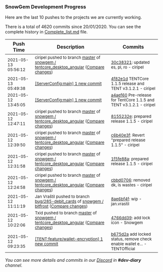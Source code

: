 
### SnowGem Development Progress

Here are the last 10 pushes to the projects we are currently working.

There is a total of 4620 commits since 20/01/2020. You can see the complete history in
 [Complete_list.md](Complete_list.md) file.

| Push Time | Description | Commits |
| --- | --- | --- |
| <sub>2021-05-13 05:56:12</sub> | <sub>ciripel pushed to branch [master](https://gitlab.com/snowgem/tentcore_desktop_angular/commits/master) of [snowgem / tentcore\_desktop\_angular](https://gitlab.com/snowgem/tentcore_desktop_angular) ([Compare changes](https://gitlab.com/snowgem/tentcore_desktop_angular/compare/8155232ea2bf726f7dce2daa21354f33ff0aa8bd...30c38321e9aef17dfde48109b5e2e94e8f8e77cb))</sub> | <sub>[30c38321](https://gitlab.com/snowgem/tentcore_desktop_angular/-/commit/30c38321e9aef17dfde48109b5e2e94e8f8e77cb): updated es, pl, ro - ciripel</sub> |
| <sub>2021-05-13 05:49:38</sub> | <sub>[[ServerConfig:main] 1 new commit](https://github.com/TENTOfficial/ServerConfig/commit/4f82e1dfd9094896cbcc20e91246c6c896db60b3)</sub> | <sub>[4f82e1d](https://github.com/TENTOfficial/ServerConfig/commit/4f82e1dfd9094896cbcc20e91246c6c896db60b3) TENTCore 1.1.5 release and TENT v3.1.2.1 - ciripel</sub> |
| <sub>2021-05-12 13:45:05</sub> | <sub>[[ServerConfig:main] 1 new commit](https://github.com/TENTOfficial/ServerConfig/commit/a4aef60b1ba2c35e4eb3933c35920d912800c4d0)</sub> | <sub>[a4aef60](https://github.com/TENTOfficial/ServerConfig/commit/a4aef60b1ba2c35e4eb3933c35920d912800c4d0) Pre-release for TentCore 1.1.5 and TENT v3.1.2.1 - ciripel</sub> |
| <sub>2021-05-12 12:47:11</sub> | <sub>ciripel pushed to branch [master](https://gitlab.com/snowgem/tentcore_desktop_angular/commits/master) of [snowgem / tentcore\_desktop\_angular](https://gitlab.com/snowgem/tentcore_desktop_angular) ([Compare changes](https://gitlab.com/snowgem/tentcore_desktop_angular/compare/cbbd0706a94b7e1f922d52a3af3ae604f3a1b251...8155232ea2bf726f7dce2daa21354f33ff0aa8bd))</sub> | <sub>[8155232e](https://gitlab.com/snowgem/tentcore_desktop_angular/-/commit/8155232ea2bf726f7dce2daa21354f33ff0aa8bd): prepared release 1.1.5 - ciripel</sub> |
| <sub>2021-05-12 12:39:50</sub> | <sub>ciripel pushed to branch [master](https://gitlab.com/snowgem/tentcore_desktop_angular/commits/master) of [snowgem / tentcore\_desktop\_angular](https://gitlab.com/snowgem/tentcore_desktop_angular) ([Compare changes](https://gitlab.com/snowgem/tentcore_desktop_angular/compare/1f5fe88ae445b4343a0765c86c380a2a3b33f1cc...c6b40e3f47c226010849405ac0186923187aff5e))</sub> | <sub>[c6b40e3f](https://gitlab.com/snowgem/tentcore_desktop_angular/-/commit/c6b40e3f47c226010849405ac0186923187aff5e): Revert "prepared release 1.1.5" - ciripel</sub> |
| <sub>2021-05-12 12:31:58</sub> | <sub>ciripel pushed to branch [master](https://gitlab.com/snowgem/tentcore_desktop_angular/commits/master) of [snowgem / tentcore\_desktop\_angular](https://gitlab.com/snowgem/tentcore_desktop_angular) ([Compare changes](https://gitlab.com/snowgem/tentcore_desktop_angular/compare/cbbd0706a94b7e1f922d52a3af3ae604f3a1b251...1f5fe88ae445b4343a0765c86c380a2a3b33f1cc))</sub> | <sub>[1f5fe88a](https://gitlab.com/snowgem/tentcore_desktop_angular/-/commit/1f5fe88ae445b4343a0765c86c380a2a3b33f1cc): prepared release 1.1.5 - ciripel</sub> |
| <sub>2021-05-12 12:24:58</sub> | <sub>ciripel pushed to branch [master](https://gitlab.com/snowgem/tentcore_desktop_angular/commits/master) of [snowgem / tentcore\_desktop\_angular](https://gitlab.com/snowgem/tentcore_desktop_angular) ([Compare changes](https://gitlab.com/snowgem/tentcore_desktop_angular/compare/4766dd3930cc1186a2be78ea06415b0554aac926...cbbd0706a94b7e1f922d52a3af3ae604f3a1b251))</sub> | <sub>[cbbd0706](https://gitlab.com/snowgem/tentcore_desktop_angular/-/commit/cbbd0706a94b7e1f922d52a3af3ae604f3a1b251): removed dk, is wastes - ciripel</sub> |
| <sub>2021-05-12 11:11:19</sub> | <sub>Jan Vraštil pushed to branch [bug/285\-debit\_cards](https://gitlab.com/snowgem/bitfrost/commits/bug/285-debit_cards) of [snowgem / bitfrost](https://gitlab.com/snowgem/bitfrost) ([Compare changes](https://gitlab.com/snowgem/bitfrost/compare/fbae17625c8e66a27cb72f6818ff5b9ffa988348...8ae6bf4f271f163c8a11aa9c754237b071c4b64a))</sub> | <sub>[8ae6bf4f](https://gitlab.com/snowgem/bitfrost/-/commit/8ae6bf4f271f163c8a11aa9c754237b071c4b64a): wip - jan.vrastil</sub> |
| <sub>2021-05-12 10:22:06</sub> | <sub>Txid pushed to branch [master](https://gitlab.com/snowgem/tentcore_desktop_angular/commits/master) of [snowgem / tentcore\_desktop\_angular](https://gitlab.com/snowgem/tentcore_desktop_angular) ([Compare changes](https://gitlab.com/snowgem/tentcore_desktop_angular/compare/3119339095c9bcd1eac867f84ba1200bfb11cfb8...4766dd3930cc1186a2be78ea06415b0554aac926))</sub> | <sub>[4766dd39](https://gitlab.com/snowgem/tentcore_desktop_angular/-/commit/4766dd3930cc1186a2be78ea06415b0554aac926): add lock icon - Snowgem</sub> |
| <sub>2021-05-12 09:23:35</sub> | <sub>[[TENT:feature/wallet\-encryption] 1 new commit](https://github.com/TENTOfficial/TENT/commit/b675d2a5c94505ac57de304967c632b8232418c4)</sub> | <sub>[b675d2a](https://github.com/TENTOfficial/TENT/commit/b675d2a5c94505ac57de304967c632b8232418c4) add locked status, remove check enable wallet e... - TENTOfficial</sub> |

_You can see more details and commits in our [Discord](https://discord.gg/zumGnbg) in **#dev-diary** channel._
